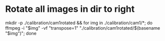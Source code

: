 # Rotate all images in dir to right

mkdir -p ./calibration/cam1rotated && for img in ./calibration/cam1/*; do ffmpeg -i "$img" -vf "transpose=1" "./calibration/cam1rotated/$(basename "$img")"; done

